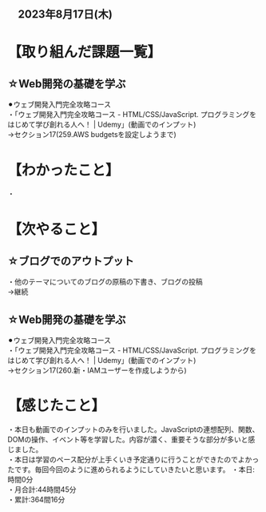## 　2023年8月17日(木)
# 【取り組んだ課題一覧】
## ☆Web開発の基礎を学ぶ
⚫︎ウェブ開発入門完全攻略コース<br>
・「ウェブ開発入門完全攻略コース - HTML/CSS/JavaScript. プログラミングをはじめて学び創れる人へ！ | Udemy」(動画でのインプット)<br>
→セクション17(259.AWS budgetsを設定しようまで)<br>
# 【わかったこと】
・
# 【次やること】
## ☆ブログでのアウトプット
・他のテーマについてのブログの原稿の下書き、ブログの投稿<br>
→継続<br>
## ☆Web開発の基礎を学ぶ
⚫︎ウェブ開発入門完全攻略コース<br>
・「ウェブ開発入門完全攻略コース - HTML/CSS/JavaScript. プログラミングをはじめて学び創れる人へ！ | Udemy」(動画でのインプット)<br>
→セクション17(260.新・IAMユーザーを作成しようから)<br>
# 【感じたこと】
・本日も動画でのインプットのみを行いました。JavaScriptの連想配列、関数、DOMの操作、イベント等を学習した。内容が濃く、重要そうな部分が多いと感じました。<br>
・本日は学習のペース配分が上手くいき予定通りに行うことができたのでよかったです。毎回今回のように進められるようにしていきたいと思います。
・本日:時間0分<br>
・月合計:44時間45分<br>
・累計:364間16分<br>
